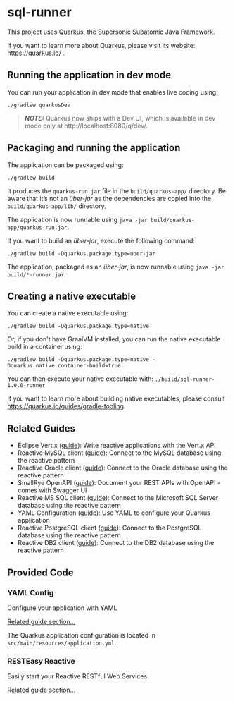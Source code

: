 # sql-runner

This project uses Quarkus, the Supersonic Subatomic Java Framework.

If you want to learn more about Quarkus, please visit its website: https://quarkus.io/ .

## Running the application in dev mode

You can run your application in dev mode that enables live coding using:
```shell script
./gradlew quarkusDev
```

> **_NOTE:_**  Quarkus now ships with a Dev UI, which is available in dev mode only at http://localhost:8080/q/dev/.

## Packaging and running the application

The application can be packaged using:
```shell script
./gradlew build
```
It produces the `quarkus-run.jar` file in the `build/quarkus-app/` directory.
Be aware that it’s not an _über-jar_ as the dependencies are copied into the `build/quarkus-app/lib/` directory.

The application is now runnable using `java -jar build/quarkus-app/quarkus-run.jar`.

If you want to build an _über-jar_, execute the following command:
```shell script
./gradlew build -Dquarkus.package.type=uber-jar
```

The application, packaged as an _über-jar_, is now runnable using `java -jar build/*-runner.jar`.

## Creating a native executable

You can create a native executable using: 
```shell script
./gradlew build -Dquarkus.package.type=native
```

Or, if you don't have GraalVM installed, you can run the native executable build in a container using: 
```shell script
./gradlew build -Dquarkus.package.type=native -Dquarkus.native.container-build=true
```

You can then execute your native executable with: `./build/sql-runner-1.0.0-runner`

If you want to learn more about building native executables, please consult https://quarkus.io/guides/gradle-tooling.

## Related Guides

- Eclipse Vert.x ([guide](https://quarkus.io/guides/vertx)): Write reactive applications with the Vert.x API
- Reactive MySQL client ([guide](https://quarkus.io/guides/reactive-sql-clients)): Connect to the MySQL database using the reactive pattern
- Reactive Oracle client ([guide](https://quarkus.io/guides/reactive-sql-clients)): Connect to the Oracle database using the reactive pattern
- SmallRye OpenAPI ([guide](https://quarkus.io/guides/openapi-swaggerui)): Document your REST APIs with OpenAPI - comes with Swagger UI
- Reactive MS SQL client ([guide](https://quarkus.io/guides/reactive-sql-clients)): Connect to the Microsoft SQL Server database using the reactive pattern
- YAML Configuration ([guide](https://quarkus.io/guides/config-yaml)): Use YAML to configure your Quarkus application
- Reactive PostgreSQL client ([guide](https://quarkus.io/guides/reactive-sql-clients)): Connect to the PostgreSQL database using the reactive pattern
- Reactive DB2 client ([guide](https://quarkus.io/guides/reactive-sql-clients)): Connect to the DB2 database using the reactive pattern

## Provided Code

### YAML Config

Configure your application with YAML

[Related guide section...](https://quarkus.io/guides/config-reference#configuration-examples)

The Quarkus application configuration is located in `src/main/resources/application.yml`.

### RESTEasy Reactive

Easily start your Reactive RESTful Web Services

[Related guide section...](https://quarkus.io/guides/getting-started-reactive#reactive-jax-rs-resources)
